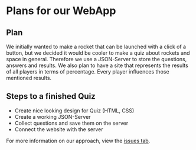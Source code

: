 # Plans for our WebApp
## Plan
We initially wanted to make a rocket that can be launched with a click of a button, but we decided it would be cooler to make a quiz about rockets and space in general. Therefore we use a JSON-Server to store the questions, answers and results. We also plan to have a site that represents the results of all players in terms of percentage. Every player influences those mentioned results.

## Steps to a finished Quiz
* Create nice looking design for Quiz (HTML, CSS)
* Create a working JSON-Server
* Collect questions and save them on the server
* Connect the website with the server

For more information on our approach, view the [issues tab](https://github.com/if-03-01-C-fall-2019/webapp-modelrockets-by-siegl-and-rausch-schott/issues).
